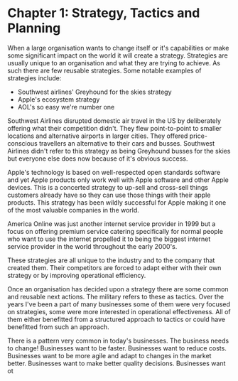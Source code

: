 # Chapter 1: Strategy, Tactics and Planning

When a large organisation wants to change itself or it's capabilities or make some significant impact on the world it will create a strategy. Strategies are usually unique to an organisation and what they are trying to achieve. As such there are few reusable strategies. Some notable examples of strategies include:

- Southwest airlines' Greyhound for the skies strategy
- Apple's ecosystem strategy
- AOL's so easy we're number one

Southwest Airlines disrupted domestic air travel in the US by deliberately offering what their competition didn't. They flew point-to-point to smaller locations and alternative airports in larger cities. They offered price-conscious travellers an alternative to their cars and busses. Southwest Airlines didn't refer to this strategy as being Greyhound busses for the skies but everyone else does now because of it's obvious success.

Apple's technology is based on well-respected open standards software and yet Apple products only work well with Apple software and other Apple devices. This is a concerted strategy to up-sell and cross-sell things customers already have so they can use those things with their apple products. This strategy has been wildly successful for Apple making it one of the most valuable companies in the world.

America Online was just another internet service provider in 1999 but a focus on offering premium service catering specifically for normal people who want to use the internet propelled it to being the biggest internet service provider in the world throughout the early 2000's.

These strategies are all unique to the industry and to the company that created them. Their competitors are forced to adapt either with their own strategy or by improving operational efficiency.

Once an organisation has decided upon a strategy there are some common and reusable next actions. The military refers to these as tactics. Over the years I've been a part of many businesses some of them were very focused on strategies, some were more interested in operational effectiveness. All of them either benefitted from a structured approach to tactics or could have benefitted from such an approach.

There is a pattern very common in today's businesses. The business needs to change! Businesses want to be faster. Businesses want to reduce costs. Businesses want to be more agile and adapt to changes in the market better. Businesses want to make better quality decisions. Businesses want ot 